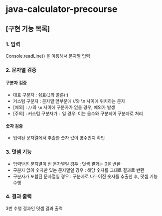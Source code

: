 # java-calculator-precourse

## [구현 기능 목록]
### 1. 입력
   Console.readLine() 을 이용해서 문자열 입력
### 2. 문자열 검증
   
#### **구분자 검증**

- 대표 구분자 : 쉼표(,)와 콜론(:)
- 커스텀 구분자 : 문자열 앞부분에 //와 \n 사이에 위치하는 문자
- [예외] : `//`와 `\n` 사이에 구분자가 없을 경우, 예외가 발생
- [주의] : 커스텀 구분자가 `-` 일 경우: 이는 음수와 구분되어 구분자로 처리

#### **숫자 검증**
- 입력된 문자열에서 추출한 숫자 값이 양수인지 확인

### 3. 덧셈 기능
   - 입력받은 문자열이 빈 문자열일 경우 : 덧셈 결과는 0을 반환
   - 구분자 없이 숫자만 있는 문자열일 경우 : 해당 숫자를 그대로 결과로 반환
   - 구분자가 포함된 문자열일 경우 : 구분자로 나누어진 숫자를 추출한 후, 덧셈 기능 수행

### 4. 결과 출력
   3번 수행 결과인 덧셈 결과 출력
